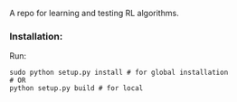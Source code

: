 A repo for learning and testing RL algorithms.


### Installation: 

Run:

    sudo python setup.py install # for global installation 
    # OR
    python setup.py build # for local